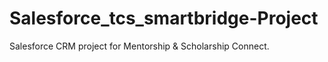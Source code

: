 # Salesforce_tcs_smartbridge-Project
Salesforce CRM project for Mentorship &amp; Scholarship Connect.
